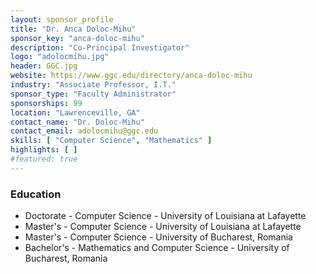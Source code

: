 ```yaml
---
layout: sponsor_profile
title: "Dr. Anca Doloc-Mihu"
sponsor_key: "anca-doloc-mihu"
description: "Co-Principal Investigator"
logo: "adolocmihu.jpg"
header: GGC.jpg
website: https://www.ggc.edu/directory/anca-doloc-mihu
industry: "Associate Professor, I.T."
sponsor_type: "Faculty Administrator"
sponsorships: 99
location: "Lawrenceville, GA"
contact_name: "Dr. Doloc-Mihu"
contact_email: adolocmihu@ggc.edu
skills: [ "Computer Science", "Mathematics" ]
highlights: [ ]
#featured: true
---
```

### Education

- Doctorate - Computer Science - University of Louisiana at Lafayette
- Master's - Computer Science - University of Louisiana at Lafayette
- Master's - Computer Science - University of Bucharest, Romania
- Bachelor's - Mathematics and Computer Science - University of Bucharest, Romania
